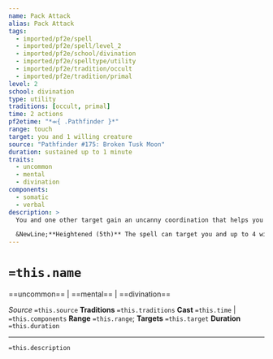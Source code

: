 ```yaml
---
name: Pack Attack
alias: Pack Attack
tags:
  - imported/pf2e/spell
  - imported/pf2e/spell/level_2
  - imported/pf2e/school/divination
  - imported/pf2e/spelltype/utility
  - imported/pf2e/tradition/occult
  - imported/pf2e/tradition/primal
level: 2
school: divination
type: utility
traditions: [occult, primal]
time: 2 actions
pf2etime: "*⬺{ .Pathfinder }*"
range: touch
target: you and 1 willing creature
source: "Pathfinder #175: Broken Tusk Moon"
duration: sustained up to 1 minute
traits:
  - uncommon
  - mental
  - divination
components:
  - somatic
  - verbal
description: >
  You and one other target gain an uncanny coordination that helps you take down foes. You and the other target flank any enemy to which you are both adjacent, whether or not you are on opposite sides of the enemy's space.

  &NewLine;**Heightened (5th)** The spell can target you and up to 4 willing creatures touched.
---
```

# `=this.name`
==uncommon== | ==mental== | ==divination==

*Source* `=this.source`
**Traditions** `=this.traditions`
**Cast** `=this.time` | `=this.components`
**Range** `=this.range`; **Targets** `=this.target`
**Duration** `=this.duration`

***
`=this.description`